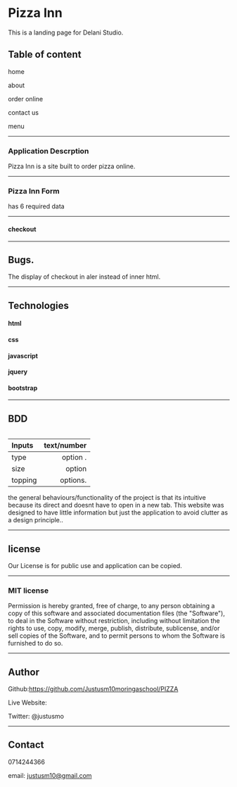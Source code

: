 # Pizza Inn

This is a landing page for Delani Studio.

## Table of content

home

about

order online

contact us

menu

---

### Application Descrption

Pizza Inn is a site built to order pizza online.

---

### Pizza Inn Form

has 6 required data

---

#### checkout

---

## Bugs.

The display of checkout in aler instead of inner html.

---

## Technologies

#### html

#### css

#### javascript

#### jquery

#### bootstrap



---

## BDD

<img src="">

| Inputs  |                         text/number |
| :------ | ---------------------------------------: |
| type    |     option . |
| size   |      option |
| topping |     options. |

the general behaviours/functionality of the project is that its intuitive because its direct and doesnt have to open in a new tab.
This website was designed to have little information but just the application to avoid clutter as a design principle..

---

## license

Our License is for public use and application can be copied.

---

### MIT license

Permission is hereby granted, free of charge, to any person obtaining a copy of this software and associated documentation files (the "Software"), to deal in the Software without restriction, including without limitation the rights to use, copy, modify, merge, publish, distribute, sublicense, and/or sell copies of the Software, and to permit persons to whom the Software is furnished to do so.

---

## Author

Github:https://github.com/Justusm10moringaschool/PIZZA

Live Website: 

Twitter: @justusmo

---

## Contact

0714244366

email: justusm10@gmail.com
